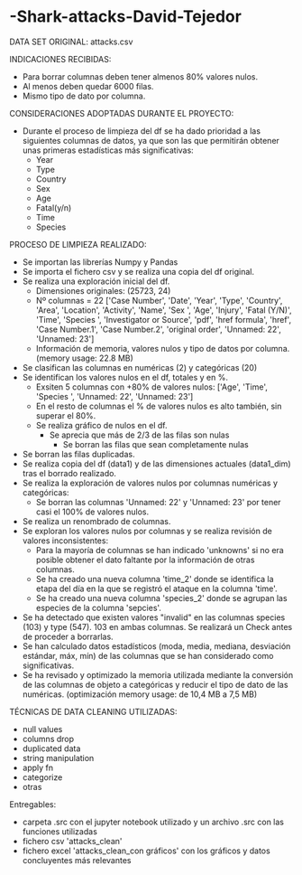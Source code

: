 # -Shark-attacks-David-Tejedor

DATA SET ORIGINAL: attacks.csv

INDICACIONES RECIBIDAS:
- Para borrar columnas deben tener almenos 80% valores nulos.
- Al menos deben quedar 6000 filas.
- Mismo tipo de dato por columna.

CONSIDERACIONES ADOPTADAS DURANTE EL PROYECTO:
- Durante el proceso de limpieza del df se ha dado prioridad a las siguientes columnas de datos, ya que son las que permitirán obtener unas primeras estadísticas más significativas:
    - Year
    - Type
    - Country
    - Sex
    - Age
    - Fatal(y/n)
    - Time
    - Species

PROCESO DE LIMPIEZA REALIZADO:
- Se importan las librerías Numpy y Pandas
- Se importa el fichero csv y se realiza una copia del df original.
- Se realiza una exploración inicial del df.
    - Dimensiones originales: (25723, 24)
    - Nº columnas = 22 ['Case Number', 'Date', 'Year', 'Type', 'Country', 'Area', 'Location',
       'Activity', 'Name', 'Sex ', 'Age', 'Injury', 'Fatal (Y/N)', 'Time',
       'Species ', 'Investigator or Source', 'pdf', 'href formula', 'href',
       'Case Number.1', 'Case Number.2', 'original order', 'Unnamed: 22',
       'Unnamed: 23']
    - Información de memoria, valores nulos y tipo de datos por columna. (memory usage: 22.8 MB)
- Se clasifican las columnas en numéricas (2) y categóricas (20)
- Se identifican los valores nulos en el df, totales y en %.
    - Exsiten 5 columnas con +80% de valores nulos: ['Age', 'Time', 'Species ', 'Unnamed: 22', 'Unnamed: 23']
    - En el resto de columnas el % de valores nulos es alto también, sin superar el 80%.
    - Se realiza gráfico de nulos en el df.
        - Se aprecia que más de 2/3 de las filas son nulas
            - Se borran las filas que sean completamente nulas
- Se borran las filas duplicadas.
- Se realiza copia del df (data1) y de las dimensiones actuales (data1_dim) tras el borrado realizado. 
- Se realiza la exploración de valores nulos por columnas numéricas y categóricas:
    - Se borran las columnas 'Unnamed: 22' y 'Unnamed: 23' por tener casi el 100% de valores nulos.
- Se realiza un renombrado de columnas.
- Se exploran los valores nulos por columnas y se realiza revisión de valores inconsistentes:
    - Para la mayoría de columnas se han indicado 'unknowns' si no era posible obtener el dato faltante por la información de otras columnas.
    - Se ha creado una nueva columna 'time_2' donde se identifica la etapa del día en la que se registró el ataque en la columna 'time'.
    - Se ha creado una nueva columna 'species_2' donde se agrupan las especies de la columna 'sepcies'.
- Se ha detectado que existen valores "invalid" en las columnas species (103) y type (547). 103 en ambas columnas. Se realizará un Check antes de proceder a borrarlas.
- Se han calculado datos estadísticos (moda, media, mediana, desviación estándar, máx, mín) de las columnas que se han considerado como significativas.
- Se ha revisado y optimizado la memoria utilizada mediante la conversión de las columnas de objeto a categóricas y reducir el tipo de dato de las numéricas. (optimización memory usage: de 10,4 MB a 7,5 MB)

TÉCNICAS DE DATA CLEANING UTILIZADAS:
- null values
- columns drop 
- duplicated data 
- string manipulation
- apply fn
- categorize
- otras

Entregables:
- carpeta .src con el jupyter notebook utilizado y un archivo .src con las funciones utilizadas
- fichero csv 'attacks_clean'
- fichero excel 'attacks_clean_con gráficos' con los gráficos y datos concluyentes más relevantes 

